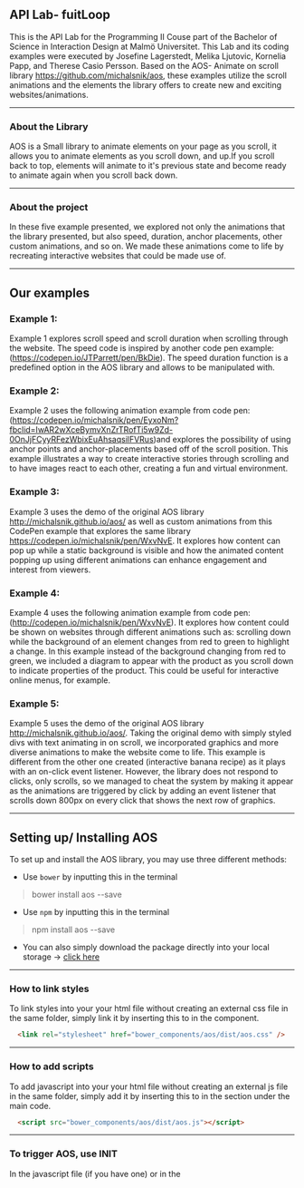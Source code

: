 ## API Lab- fuitLoop
This is the API Lab for the Programming II Couse part of the Bachelor of Science in Interaction Design at Malmö Universitet.
This Lab and its coding examples were executed by Josefine Lagerstedt, Melika Ljutovic, Kornelia Papp, and Therese Casio Persson. Based on the AOS- Animate on scroll library https://github.com/michalsnik/aos, these examples utilize the scroll animations and the elements the library offers to create new and exciting websites/animations.  

---


### About the Library
AOS is a Small library to animate elements on your page as you scroll, it allows you to animate elements as you scroll down, and up.If you scroll back to top, elements will animate to it's previous state and become ready to animate again when you scroll back down.

---


### About the project

In these five example presented, we explored not only the animations that the library presented, but also speed, duration, anchor placements, other custom animations, and so on. We made these animations come to life by recreating interactive websites that could be made use of. 

---



## Our examples

### Example 1:
Example 1 explores scroll speed and scroll duration when scrolling through the website. The speed code is inspired by another code pen example: (https://codepen.io/JTParrett/pen/BkDie). The speed duration function is a predefined option in the AOS library and allows to be manipulated with. 

### Example 2:
Example 2 uses the following animation example from code pen: (https://codepen.io/michalsnik/pen/EyxoNm?fbclid=IwAR2wXceBymvXnZrTRofTi5w9Zd-0OnJjFCyyRFezWbixEuAhsaqsilFVRus)and explores the possibility of using anchor points and anchor-placements based off of the scroll position. This example illustrates a way to create interactive stories through scrolling and to have images react to each other, creating a fun and virtual environment.

### Example 3: 
Example 3 uses the demo of the original AOS library http://michalsnik.github.io/aos/ as well as custom animations from this CodePen example that explores the same library https://codepen.io/michalsnik/pen/WxvNvE. It explores how content can pop up while a static background is visible and how the animated content popping up using different animations can enhance engagement and interest from viewers.

### Example 4:
Example 4 uses the following animation example from code pen: (http://codepen.io/michalsnik/pen/WxvNvE). It explores how content could be shown on websites through different animations such as: scrolling down while the background of an element changes from red to green to highlight a change. In this example instead of the background changing from red to green, we included a diagram to appear with the product as you scroll down to indicate properties of the product. This could be useful for interactive online menus, for example.

### Example 5:
Example 5 uses the demo of the original AOS library http://michalsnik.github.io/aos/. Taking the original demo with simply styled divs with text animating in on scroll, we incorporated graphics and more diverse animations to make the website come to life. This example is different from the other one created (interactive banana recipe) as it plays with an on-click event listener. However, the library does not respond to clicks, only scrolls, so we managed to cheat the system by making it appear as the animations are triggered by click by adding an event listener that scrolls down 800px on every click that shows the next row of graphics.

---



## Setting up/ Installing AOS

To set up and install the AOS library, you may use three different methods:

- Use `bower` by inputting this in the terminal

> bower install aos --save


- Use `npm` by inputting this in the terminal 

 > npm install aos --save
    

- You can also simply download the package directly into your local storage -> [click here](https://github.com/michalsnik/aos/archive/master.zip)

---


### How to link styles
To link styles into your your html file without creating an external css file in the same folder, simply link it by inserting this to in the <head> component. 

```html
  <link rel="stylesheet" href="bower_components/aos/dist/aos.css" />
```

---

### How to add scripts
To add javascript into your your html file without creating an external js file in the same folder, simply add it by inserting this to in the <body> section under the main code. 

```html
  <script src="bower_components/aos/dist/aos.js"></script>
```

---

### To trigger AOS, use INIT
In the javascript file (if you have one) or in the <script> section on your html file, input below. 

```javascript
  <script>
    AOS.init();
  </script>
```
By using init, you're initializing AOS as it's exposed as a global variable.

---


## How to use the AOS library? 

  All you have to do is to add `data-aos` attribute to html element, like so:

```html
  <div data-aos="animation_name">
```

  The javacript will trigger the animation on this element when you scroll to it.
  

### Animations predefined in the library

There are some animations predefined in the library right on AOS, to see them in order to utilize them, visit the demo page by michalsnik http://michalsnik.github.io/aos/

These animations include:
- Fade animations
- Flip animations
- Slide animations
- Zoom animations

Other elements predefined options also include
- Anchor placements
- Easing functions


### Advanced settings predefined in the library

The AOS library also has predefined Advanced settings such as

  - data-aos-offset (this changes the offset to trigger animations either sooner, or later)
  - data-aos-duration (this manipulates the duration of the animation)
  - data-aos-easing (this aids you in choosing a timing function to ease elements in different ways)
  - data-aos-delay (this delays animations by milliseconds) 
  - data-aos-anchor (this is the anchor element, its offset will be counted to trigger animation instead of elements)
  - data-aos-anchor-placement (this setting defines which position of the element on the screen should trigger animation: see example 2 for example of anchor placement)
  - data-aos-once (this defines the animation to be fired once or not, it is to be called by a boolean) 

---
